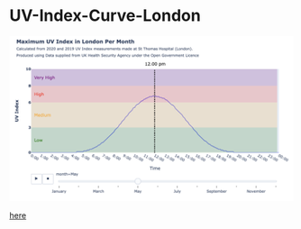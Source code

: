 # UV-Index-Curve-London
[![plot](plot_image.png)](https://htmlpreview.github.io/?https://github.com/rhart-rup/UV-Index-Curve-London/blob/main/london_UV_curve.html)

[here](https://htmlpreview.github.io/?https://github.com/rhart-rup/UV-Index-Curve-London/blob/main/london_UV_curve.html)
